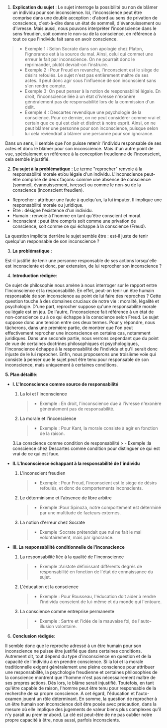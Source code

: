 1. **Explication du sujet** :
Le sujet interroge la possibilité ou non de blâmer un individu pour son inconscience. Ici, l'inconscience peut être comprise dans une double acception : d'abord au sens de privation de conscience, c'est-à-dire dans un état de sommeil, d'évanouissement ou d'ivresse. Mais aussi, nous pouvons interpréter l'inconscience dans le sens freudien, soit comme le non-su de la conscience, en référence à tout ce que l'individu fait sans en avoir conscience.

> - Exemple 1 : Selon Socrate dans son apologie chez Platon, l'ignorance est à la source du mal. Ainsi, celui qui commet une erreur le fait par inconscience. On ne pourrait donc le reprimander, plutôt devrait-on l'instruire.
> - Exemple 2 : Pour Freud en revanche, l'inconscient est le siège de désirs refoulés. Le sujet n'est pas entièrement maître de ses actes. Il peut donc agir sous l'influence de son inconscient sans s'en rendre compte.
> - Exemple 3: On peut penser à la notion de responsabilité légale. En droit, l'inconscience liée à un état d'ivresse n'exonère généralement pas de responsabilité lors de la commission d'un délit.
> - Exemple 4 : Descartes revendique une psychologie de la conscience. Pour ce dernier, on ne peut considérer comme vrai et certain que ce qui est clair et distinct à notre esprit. Ainsi, on ne peut blâmer une personne pour son inconscience, puisque selon lui cela reviendrait à blâmer une personne pour son ignorance.

Dans un sens, il semble que l'on puisse retenir l'individu responsable de ses actes et donc le blâmer pour son inconscience. Mais d'un autre point de vue, spécialement en référence à la conception freudienne de l'inconscient, cela semble injustifié.

2. **Du sujet à la problématique** :
Le terme "reprocher" renvoie à la responsabilité morale et/ou légale d'un individu. L'inconscience peut-être comprise de deux façons: comme une absence de conscience (sommeil, évanouissement, ivresse) ou comme le non-su de la conscience (inconscient freudien).

 - Reprocher : attribuer une faute à quelqu'un, la lui imputer. Il implique une responsabilité morale ou juridique.
 - Être : désigne l'existence d'un individu.
 - Humain : renvoie à l'homme en tant qu'être conscient et moral. 
 - Inconscient : peut être compris soit comme une privation de conscience, soit comme ce qui échappe à la conscience (Freud).

La question implicite derrière le sujet semble être : est-il juste de tenir quelqu'un responsable de son inconscience ? 

3. **La problématique** :

Est-il justifié de tenir une personne responsable de ses actions lorsqu'elle est inconsciente et donc, par extension, de lui reprocher son inconscience ?

4. **Introduction rédigée**: 

Ce sujet de philosophie nous amène à nous interroger sur le rapport entre l'inconscience et la responsabilité. En effet, peut-on tenir un être humain responsable de son inconscience au point de lui faire des reproches ? Cette question touche à des domaines cruciaux de notre vie : moralité, légalité et psychologie. D'une part, reprocher suppose qu'une responsabilité morale ou légale est en jeu. De l'autre, l'inconscience fait référence à un état de non-conscience ou à ce qui échappe à la conscience selon Freud. Le sujet suppose donc une tension entre ces deux termes. Pour y répondre, nous tâcherons, dans une première partie, de montrer que l'on peut effectivement reprocher une inconscience en certains cas, notamment juridiques. Dans une seconde partie, nous verrons cependant que du point de vue de certaines doctrines philosophiques et psychologiques, l'inconscience échappe à la responsabilité de l'individu et qu'il serait donc injuste de le lui reprocher. Enfin, nous proposerons une troisième voie qui consiste à penser que le sujet peut être tenu pour responsable de son inconscience, mais uniquement à certaines conditions.

**5. Plan détaillé**:

* **I. L'Inconscience comme source de responsabilité**

    1. La loi et l'inconscience
          > - Exemple : En droit, l'inconscience due à l'ivresse n'exonère généralement pas de responsabilité.
    
    2. La morale et l'inconscience 
          > - Exemple : Pour Kant, la morale consiste à agir en fonction de la raison.
    
    3.La conscience comme condition de responsabilité
          > - Exemple :la conscience chez Descartes comme condition pour distinguer ce qui est vrai de ce qui est faux.


* **II. L'Inconscience échappant à la responsabilité de l'individu**

    1. L'inconscient freudien 
          > - Exemple :  Pour Freud, l'inconscient est le siège de désirs refoulés, et donc de comportements inconscients.
    
    2. Le déterminisme et l'absence de libre arbitre
          > - Exemple :Pour Spinoza, notre comportement est déterminé par une multitude de facteurs externes.
          
    3. La notion d'erreur chez Socrate 
          > - Exemple :Socrate prétendait que nul ne fait le mal volontairement, mais par ignorance.


* **III. La responsabilité conditionnelle de l'inconscience**

    1. La responsabilité liée à la qualité de l'inconscience
          > - Exemple :Aristote définissant différents degrés de responsabilité en fonction de l'état de connaissance du sujet.
    
    2. L'éducation et la conscience 
          > - Exemple : Pour Rousseau, l'éducation doit aider à rendre l'individu conscient de lui-même et du monde qui l'entoure.
          
    3. La conscience comme entreprise permanente 
          > - Exemple : Sartre et l'idée de la mauvaise foi, de l'auto-illusion volontaire.

 6. **Conclusion rédigée**: 

Il semble donc que le reproche adressé à un être humain pour son inconscience ne puisse être justifié que dans certaines conditions. Autrement dit, tout dépend du type d'inconscience en question et de la capacité de l'individu à en prendre conscience. Si la loi et la morale traditionnelle exigent généralement une pleine conscience pour attribuer une responsabilité, la psychologie freudienne et certaines philosophies de la conscience montrent que l'homme n'est pas nécessairement maître de ses propres actions. Dès lors, le blâme serait injustifié. Toutefois, en tant qu'être capable de raison, l'homme peut être tenu pour responsable de la recherche de sa propre conscience. A cet égard, l'éducation et l'auto-examen jouent un rôle déterminant. En somme, la question de reprocher à un être humain son inconscience doit être posée avec précaution, dans la mesure où elle implique des jugements de valeur biens plus complexes qu'il n'y paraît au premier abord. La clé est peut-être de ne pas oublier notre propre capacité à être, nous aussi, parfois inconscients.
